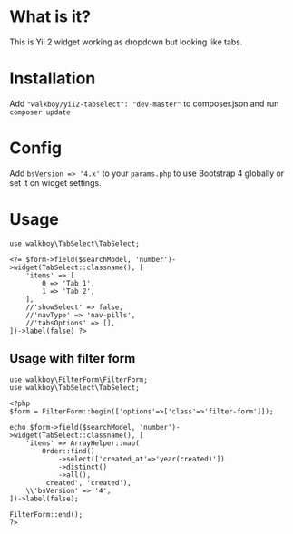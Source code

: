 # What is it?
This is Yii 2 widget working as dropdown but looking like tabs.

# Installation
Add `"walkboy/yii2-tabselect": "dev-master"` to composer.json and run `composer update`

# Config
Add `bsVersion => '4.x'` to your `params.php` to use Bootstrap 4 globally or set it on widget settings.

# Usage
```
use walkboy\TabSelect\TabSelect;

<?= $form->field($searchModel, 'number')->widget(TabSelect::classname(), [
    'items' => [
    	0 => 'Tab 1', 
    	1 => 'Tab 2',
    ],
    //'showSelect' => false,
    //'navType' => 'nav-pills',
    //'tabsOptions' => [],
])->label(false) ?>
```

## Usage with filter form
```
use walkboy\FilterForm\FilterForm;
use walkboy\TabSelect\TabSelect;

<?php
$form = FilterForm::begin(['options'=>['class'=>'filter-form']]);

echo $form->field($searchModel, 'number')->widget(TabSelect::classname(), [
    'items' => ArrayHelper::map(
		Order::find()
			->select(['created_at'=>'year(created)'])
			->distinct()
		    ->all(), 
		'created', 'created'),
	\\'bsVersion' => '4',
])->label(false);

FilterForm::end();
?>
```

